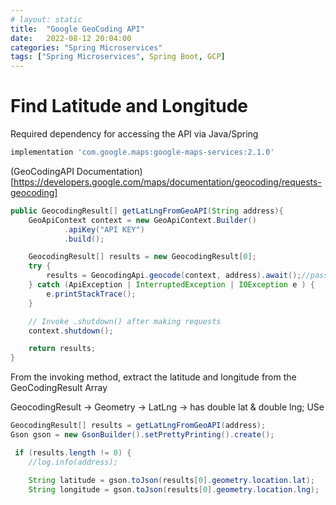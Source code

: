 ```yaml
---
# layout: static
title:  "Google GeoCoding API"
date:   2022-08-12 20:04:00
categories: "Spring Microservices"
tags: ["Spring Microservices", Spring Boot, GCP]
---
```


# Find Latitude and Longitude


Required dependency for accessing the API via Java/Spring

```sh
implementation 'com.google.maps:google-maps-services:2.1.0'
```

(GeoCodingAPI Documentation)[https://developers.google.com/maps/documentation/geocoding/requests-geocoding]

```Java
public GeocodingResult[] getLatLngFromGeoAPI(String address){
    GeoApiContext context = new GeoApiContext.Builder()
            .apiKey("API KEY")
            .build();

    GeocodingResult[] results = new GeocodingResult[0];
    try {
        results = GeocodingApi.geocode(context, address).await();//pass postal address
    } catch (ApiException | InterruptedException | IOException e ) {
        e.printStackTrace();
    }

    // Invoke .shutdown() after making requests
    context.shutdown();

    return results;
}

```
From the invoking method, extract the latitude and longitude from the GeoCodingResult Array

GeocodingResult -> Geometry -> LatLng -> has double lat & double lng;
USe 
```java
GeocodingResult[] results = getLatLngFromGeoAPI(address);
Gson gson = new GsonBuilder().setPrettyPrinting().create();

 if (results.length != 0) {
    //log.info(address);

    String latitude = gson.toJson(results[0].geometry.location.lat);
    String longitude = gson.toJson(results[0].geometry.location.lng);

```